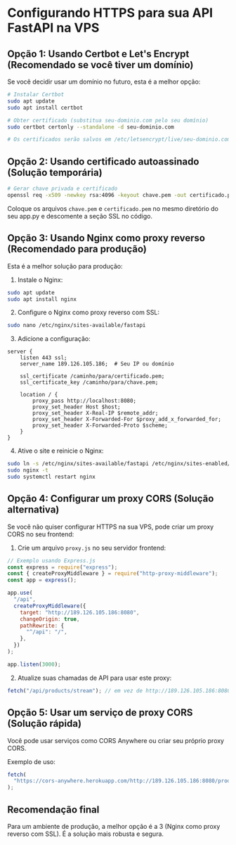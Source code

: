 # Configurando HTTPS para sua API FastAPI na VPS

## Opção 1: Usando Certbot e Let's Encrypt (Recomendado se você tiver um domínio)

Se você decidir usar um domínio no futuro, esta é a melhor opção:

```bash
# Instalar Certbot
sudo apt update
sudo apt install certbot

# Obter certificado (substitua seu-dominio.com pelo seu domínio)
sudo certbot certonly --standalone -d seu-dominio.com

# Os certificados serão salvos em /etc/letsencrypt/live/seu-dominio.com/
```

## Opção 2: Usando certificado autoassinado (Solução temporária)

```bash
# Gerar chave privada e certificado
openssl req -x509 -newkey rsa:4096 -keyout chave.pem -out certificado.pem -days 365 -nodes
```

Coloque os arquivos `chave.pem` e `certificado.pem` no mesmo diretório do seu app.py e descomente a seção SSL no código.

## Opção 3: Usando Nginx como proxy reverso (Recomendado para produção)

Esta é a melhor solução para produção:

1. Instale o Nginx:

```bash
sudo apt update
sudo apt install nginx
```

2. Configure o Nginx como proxy reverso com SSL:

```bash
sudo nano /etc/nginx/sites-available/fastapi
```

3. Adicione a configuração:

```
server {
    listen 443 ssl;
    server_name 189.126.105.186;  # Seu IP ou domínio

    ssl_certificate /caminho/para/certificado.pem;
    ssl_certificate_key /caminho/para/chave.pem;

    location / {
        proxy_pass http://localhost:8080;
        proxy_set_header Host $host;
        proxy_set_header X-Real-IP $remote_addr;
        proxy_set_header X-Forwarded-For $proxy_add_x_forwarded_for;
        proxy_set_header X-Forwarded-Proto $scheme;
    }
}
```

4. Ative o site e reinicie o Nginx:

```bash
sudo ln -s /etc/nginx/sites-available/fastapi /etc/nginx/sites-enabled/
sudo nginx -t
sudo systemctl restart nginx
```

## Opção 4: Configurar um proxy CORS (Solução alternativa)

Se você não quiser configurar HTTPS na sua VPS, pode criar um proxy CORS no seu frontend:

1. Crie um arquivo `proxy.js` no seu servidor frontend:

```javascript
// Exemplo usando Express.js
const express = require("express");
const { createProxyMiddleware } = require("http-proxy-middleware");
const app = express();

app.use(
  "/api",
  createProxyMiddleware({
    target: "http://189.126.105.186:8080",
    changeOrigin: true,
    pathRewrite: {
      "^/api": "/",
    },
  })
);

app.listen(3000);
```

2. Atualize suas chamadas de API para usar este proxy:

```javascript
fetch("/api/products/stream"); // em vez de http://189.126.105.186:8080/products/stream
```

## Opção 5: Usar um serviço de proxy CORS (Solução rápida)

Você pode usar serviços como CORS Anywhere ou criar seu próprio proxy CORS.

Exemplo de uso:

```javascript
fetch(
  "https://cors-anywhere.herokuapp.com/http://189.126.105.186:8080/products/stream"
);
```

## Recomendação final

Para um ambiente de produção, a melhor opção é a 3 (Nginx como proxy reverso com SSL). É a solução mais robusta e segura.
